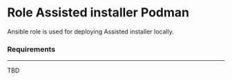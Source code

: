 # Role Assisted installer Podman

Ansible role is used for deploying Assisted installer locally.


### **Requirements** 
---
TBD

